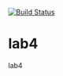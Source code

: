 [![Build Status](https://travis-ci.org/brbatv/lab4.svg?branch=master)](https://travis-ci.org/brbatv/lab4)
# lab4
lab4
